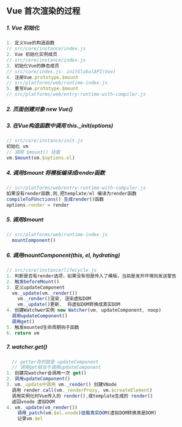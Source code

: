 ## Vue 首次渲染的过程

##### 1. Vue 初始化
```js
1. 定义Vue的构造函数
// src/core/instance/index.js
2. Vue 初始化实例成员
// src/core/instance/index.js
3. 初始化Vue的静态成员
// src/core/index.js: initGlobalAPI(Vue) 
4. 注册Vue.prototype.$mount
// src/platforms/web/runtime-index.js
5. 重写Vue.prototype.$mount
// src/platforms/web/entry-runtime-with-compiler.js
```
##### 2. 页面创建对象 new Vue()

##### 3. 在Vue构造函数中调用 this._init(options)
```js
// src/core/instance/init.js
初始化 vm
// 调用 $mount() 挂载
vm.$mount(vm.$options.el)
```

##### 4. 调用$mount 将模板编译成render函数
```js
// scr/platforms/web/entry-runtime-with-compiler.js
如果没有render函数,则,把template/el 编译为render函数
compileToFUnctions() 生成render()函数
options.render = render
```

##### 5. 调用$mount
```js
// src/platforms/web/runtime-index.js
  mountComponent()
```
##### 6. 调用mountComponent(this, el, hydrating)
```js
// src/core/instance/lifecycle.js
1. 判断是否有render选项，如果没有但是传入了模板，当前是发开环境则发送警告
2. 触发beforeMount()
3. 定义updateComponent
  vm._update(vm._render())
    vm._render()渲染, 渲染虚拟DOM
    vm._update()更新,  将虚拟DOM转换成真实DOM
4. 创建Watchwer实例 new Watcher(vm, updateComponent, noop)
  调用updateComponent()
  调用get()
5. 触发mounted生命周期钩子函数
6. return vm
```
##### 7. watcher.get()
```js
  // getter存的就是 updateComponent
  // 调用get相当于调用updateComponent
1. 创建完watcher会调用一次 get() 
2. 调用updateComponent()
3. vm._update中调用 vm._render() 创建VNode
  调用 render.call(vm._renderProxy, vm.$createElement)
  调用实例化时Vue传入的 render(),或template生成的 render()
  返回vnode 虚拟DOM
4. vm._update(vm_render())
    调用_patch(vm.$el.vnode)挂载真实DOM(虚拟DOM转换真是DOM)
    记录vm.$el
```